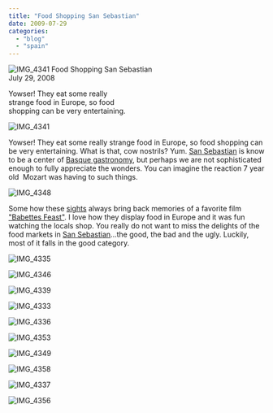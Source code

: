 ```yaml
---
title: "Food Shopping San Sebastian"
date: 2009-07-29
categories: 
  - "blog"
  - "spain"
---
```


 ![IMG_4341](https://pub-ac94b3f306b24c0dba4238943c97f2e1.r2.dev/6a00e5502a95078833011571420769970c.jpg) Food Shopping San Sebastian  
July 29, 2008

Yowser! They eat some really  
strange food in Europe, so food  
shopping can be very entertaining.

<!--more-->

![IMG_4341](https://pub-ac94b3f306b24c0dba4238943c97f2e1.r2.dev/6a00e5502a950788330115714207cb970c.jpg)

Yowser! They eat some really strange food in Europe, so food shopping can be very entertaining. What is that, cow nostrils? Yum. [San Sebastian](http://en.wikipedia.org/wiki/San_Sebasti%C3%A1n) is know to be a center of [Basque gastronomy](http://www.basquecountry-tourism.com/gastronomia.php), but perhaps we are not sophisticated enough to fully appreciate the wonders. You can imagine the reaction 7 year old  Mozart was having to such things.

![IMG_4348](https://pub-ac94b3f306b24c0dba4238943c97f2e1.r2.dev/6a00e5502a95078833011572369cf9970b.jpg)

Some how these [sights](http://www.weird-food.com/weird-food-mammal.html) always bring back memories of a favorite film ["Babettes Feast"](http://en.wikipedia.org/wiki/Babette%27s_Feast). I love how they display food in Europe and it was fun watching the locals shop. You really do not want to miss the delights of the food markets in [San Sebastian](http://soultravelers3new.local/2009/07/seaside-resort-san-sebastian-spain-donostia.html)...the good, the bad and the ugly. Luckily, most of it falls in the good category.

![IMG_4335](https://pub-ac94b3f306b24c0dba4238943c97f2e1.r2.dev/6a00e5502a950788330115714209b4970c.jpg) 

![IMG_4346](https://pub-ac94b3f306b24c0dba4238943c97f2e1.r2.dev/6a00e5502a95078833011571420b9e970c.jpg) 

![IMG_4339](https://pub-ac94b3f306b24c0dba4238943c97f2e1.r2.dev/6a00e5502a95078833011571420d35970c-scaled.jpg) 

![IMG_4333](https://pub-ac94b3f306b24c0dba4238943c97f2e1.r2.dev/6a00e5502a9507883301157236a99e970b.jpg) 

![IMG_4336](https://pub-ac94b3f306b24c0dba4238943c97f2e1.r2.dev/6a00e5502a950788330115714225c6970c.jpg) 

![IMG_4353](https://pub-ac94b3f306b24c0dba4238943c97f2e1.r2.dev/6a00e5502a9507883301157236c085970b-scaled-1.jpg) 

![IMG_4349](https://pub-ac94b3f306b24c0dba4238943c97f2e1.r2.dev/6a00e5502a9507883301157236c316970b.jpg) 

![IMG_4358](https://pub-ac94b3f306b24c0dba4238943c97f2e1.r2.dev/6a00e5502a950788330115714234fb970c.jpg) 

![IMG_4337](https://pub-ac94b3f306b24c0dba4238943c97f2e1.r2.dev/6a00e5502a950788330115714255e1970c.jpg) 

![IMG_4356](https://pub-ac94b3f306b24c0dba4238943c97f2e1.r2.dev/6a00e5502a9507883301157236eddf970b.jpg)
